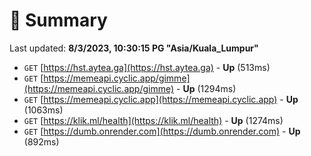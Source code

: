# 📖 Summary
Last updated: **8/3/2023, 10:30:15 PG "Asia/Kuala_Lumpur"**

- `GET` [https://hst.aytea.ga](https://hst.aytea.ga) - **Up** (513ms)
- `GET` [https://memeapi.cyclic.app/gimme](https://memeapi.cyclic.app/gimme) - **Up** (1294ms)
- `GET` [https://memeapi.cyclic.app](https://memeapi.cyclic.app) - **Up** (1063ms)
- `GET` [https://klik.ml/health](https://klik.ml/health) - **Up** (1274ms)
- `GET` [https://dumb.onrender.com](https://dumb.onrender.com) - **Up** (892ms)

